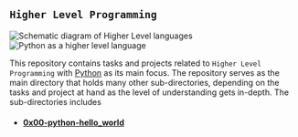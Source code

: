 ## `Higher Level Programming`

![Schematic diagram of Higher Level languages](https://d8it4huxumps7.cloudfront.net/bites/wp-content/banners/2021/11/6193948a6b7a1_difference_between_high_level_language_and_low_level_language.png?d=700x400)
![Python as a higher level language](http://d1jnx9ba8s6j9r.cloudfront.net/blog/wp-content/uploads/2019/10/Features-of-Python-1.jpg)

This repository contains tasks and projects related to `Higher Level Programming` with [Python](https://en.wikipedia.org/wiki/Python_(programming_language)) as its main focus. The repository serves as the main directory that holds many other sub-directories, depending on the tasks and project at hand as the level of understanding gets in-depth. The sub-directories includes

+ #### [0x00-python-hello_world]()
